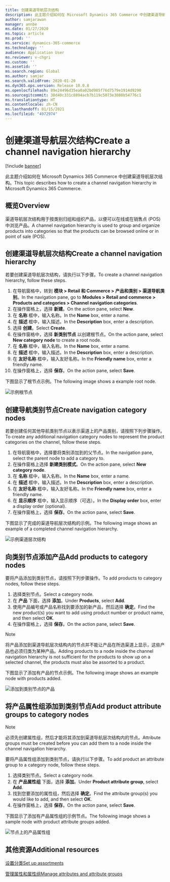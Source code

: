 ```yaml
---
title: 创建渠道导航层次结构
description: 此主题介绍如何在 Microsoft Dynamics 365 Commerce 中创建渠道导航层次结构。
author: samjarawan
manager: annbe
ms.date: 01/27/2020
ms.topic: article
ms.prod: ''
ms.service: dynamics-365-commerce
ms.technology: ''
audience: Application User
ms.reviewer: v-chgri
ms.custom: ''
ms.assetid: ''
ms.search.region: Global
ms.author: samjar
ms.search.validFrom: 2020-01-20
ms.dyn365.ops.version: Release 10.0.8
ms.openlocfilehash: 89e24496d35ea0a02bd985f76d7579e1914d9290
ms.sourcegitcommit: 38d40c331c8894acb7b119c5073e3088b54776c1
ms.translationtype: HT
ms.contentlocale: zh-CN
ms.lasthandoff: 01/15/2021
ms.locfileid: "4972974"
---
```

# <a name="create-a-channel-navigation-hierarchy"></a><span data-ttu-id="f56b4-103">创建渠道导航层次结构</span><span class="sxs-lookup"><span data-stu-id="f56b4-103">Create a channel navigation hierarchy</span></span>


[!include [banner](includes/banner.md)]

<span data-ttu-id="f56b4-104">此主题介绍如何在 Microsoft Dynamics 365 Commerce 中创建渠道导航层次结构。</span><span class="sxs-lookup"><span data-stu-id="f56b4-104">This topic describes how to create a channel navigation hierarchy in Microsoft Dynamics 365 Commerce.</span></span>

## <a name="overview"></a><span data-ttu-id="f56b4-105">概览</span><span class="sxs-lookup"><span data-stu-id="f56b4-105">Overview</span></span>

<span data-ttu-id="f56b4-106">渠道导航层次结构用于按类别归组和组织产品，以便可以在线或在销售点 (POS) 中浏览产品。</span><span class="sxs-lookup"><span data-stu-id="f56b4-106">A channel navigation hierarchy is used to group and organize products into categories so that the products can be browsed online or in point of sale (POS).</span></span>

## <a name="create-a-channel-navigation-hierarchy"></a><span data-ttu-id="f56b4-107">创建渠道导航层次结构</span><span class="sxs-lookup"><span data-stu-id="f56b4-107">Create a channel navigation hierarchy</span></span>

<span data-ttu-id="f56b4-108">若要创建渠道导航层次结构，请执行以下步骤。</span><span class="sxs-lookup"><span data-stu-id="f56b4-108">To create a channel navigation hierarchy, follow these steps.</span></span>

1. <span data-ttu-id="f56b4-109">在导航窗格中，转到 **模块 \> Retail 和 Commerce \> 产品和类别 \> 渠道导航类别**。</span><span class="sxs-lookup"><span data-stu-id="f56b4-109">In the navigation pane, go to **Modules \> Retail and commerce \> Products and categories \> Channel navigation categories**.</span></span>
1. <span data-ttu-id="f56b4-110">在操作窗格上，选择 **新建**。</span><span class="sxs-lookup"><span data-stu-id="f56b4-110">On the action pane, select **New**.</span></span>
1. <span data-ttu-id="f56b4-111">在 **名称** 框中，输入名称。</span><span class="sxs-lookup"><span data-stu-id="f56b4-111">In the **Name** box, enter a name.</span></span>
1. <span data-ttu-id="f56b4-112">在 **描述** 框中，输入描述。</span><span class="sxs-lookup"><span data-stu-id="f56b4-112">In the **Description** box, enter a description.</span></span>
1. <span data-ttu-id="f56b4-113">选择 **创建**。</span><span class="sxs-lookup"><span data-stu-id="f56b4-113">Select **Create**.</span></span>
1. <span data-ttu-id="f56b4-114">在操作窗格中，选择 **新类别节点** 以创建根节点。</span><span class="sxs-lookup"><span data-stu-id="f56b4-114">On the action pane, select **New category node** to create a root node.</span></span>
1. <span data-ttu-id="f56b4-115">在 **名称** 框中，输入名称。</span><span class="sxs-lookup"><span data-stu-id="f56b4-115">In the **Name** box, enter a name.</span></span>
1. <span data-ttu-id="f56b4-116">在 **描述** 框中，输入描述。</span><span class="sxs-lookup"><span data-stu-id="f56b4-116">In the **Description** box, enter a description.</span></span>
1. <span data-ttu-id="f56b4-117">在 **友好名称** 框中，输入友好名称。</span><span class="sxs-lookup"><span data-stu-id="f56b4-117">In the **Friendly name** box, enter a friendly name.</span></span>
1. <span data-ttu-id="f56b4-118">在操作窗格上，选择 **保存**。</span><span class="sxs-lookup"><span data-stu-id="f56b4-118">On the action pane, select **Save**.</span></span>

<span data-ttu-id="f56b4-119">下图显示了根节点示例。</span><span class="sxs-lookup"><span data-stu-id="f56b4-119">The following image shows a example root node.</span></span>

![示例根节点](media/create-channel-hierarchy-1.png)

## <a name="create-navigation-category-nodes"></a><span data-ttu-id="f56b4-121">创建导航类别节点</span><span class="sxs-lookup"><span data-stu-id="f56b4-121">Create navigation category nodes</span></span>

<span data-ttu-id="f56b4-122">若要创建任何其他导航类别节点以表示渠道上的产品类别，请按照下列步骤操作。</span><span class="sxs-lookup"><span data-stu-id="f56b4-122">To create any additional navigation category nodes to represent the product categories on the channel, follow these steps.</span></span>

1. <span data-ttu-id="f56b4-123">在导航窗格中，选择要将类别添加到的父节点。</span><span class="sxs-lookup"><span data-stu-id="f56b4-123">In the navigation pane, select the parent node to add a category to.</span></span>
1. <span data-ttu-id="f56b4-124">在操作窗格上选择 **新建类别模式**。</span><span class="sxs-lookup"><span data-stu-id="f56b4-124">On the action pane, select **New category node**.</span></span>
1. <span data-ttu-id="f56b4-125">在 **名称** 框中，输入名称。</span><span class="sxs-lookup"><span data-stu-id="f56b4-125">In the **Name** box, enter a name.</span></span>
1. <span data-ttu-id="f56b4-126">在 **描述** 框中，输入描述。</span><span class="sxs-lookup"><span data-stu-id="f56b4-126">In the **Description** box, enter a description.</span></span>
1. <span data-ttu-id="f56b4-127">在 **友好名称** 框中，输入友好名称。</span><span class="sxs-lookup"><span data-stu-id="f56b4-127">In the **Friendly name** box, enter a friendly name.</span></span>
1. <span data-ttu-id="f56b4-128">在 **显示顺序** 框中，输入显示顺序（可选）。</span><span class="sxs-lookup"><span data-stu-id="f56b4-128">In the **Display order** box, enter a display order (optional).</span></span>
1. <span data-ttu-id="f56b4-129">在操作窗格上，选择 **保存**。</span><span class="sxs-lookup"><span data-stu-id="f56b4-129">On the action pane, select **Save**.</span></span>

<span data-ttu-id="f56b4-130">下图显示了完成的渠道导航层次结构的示例。</span><span class="sxs-lookup"><span data-stu-id="f56b4-130">The following image shows an example of a completed channel navigation hierarchy.</span></span>

![示例渠道层次结构](media/create-channel-hierarchy-2.png)

## <a name="add-products-to-category-nodes"></a><span data-ttu-id="f56b4-132">向类别节点添加产品</span><span class="sxs-lookup"><span data-stu-id="f56b4-132">Add products to category nodes</span></span>

<span data-ttu-id="f56b4-133">要将产品添加到类别节点，请按照下列步骤操作。</span><span class="sxs-lookup"><span data-stu-id="f56b4-133">To add products to category nodes, follow these steps.</span></span>

1. <span data-ttu-id="f56b4-134">选择类别节点。</span><span class="sxs-lookup"><span data-stu-id="f56b4-134">Select a category node.</span></span>
1. <span data-ttu-id="f56b4-135">在 **产品** 下面，选择 **添加**。</span><span class="sxs-lookup"><span data-stu-id="f56b4-135">Under **Products**, select **Add**.</span></span>
1. <span data-ttu-id="f56b4-136">使用产品编号或产品名称找到要添加的新产品，然后选择 **确定**。</span><span class="sxs-lookup"><span data-stu-id="f56b4-136">Find the new product(s) you want to add using product number or product name, and then select **OK**.</span></span>
1. <span data-ttu-id="f56b4-137">在操作窗格上，选择 **保存**。</span><span class="sxs-lookup"><span data-stu-id="f56b4-137">On the action pane, select **Save**.</span></span>

> [!NOTE]
> <span data-ttu-id="f56b4-138">将产品添加到渠道导航层次结构内的节点并不能让产品在所选渠道上显示，这些产品也必须归类为某种产品。</span><span class="sxs-lookup"><span data-stu-id="f56b4-138">Adding products to a node inside the channel navigation hierarchy is not sufficient for the products to show up on a selected channel, the products must also be assorted to a product.</span></span>

<span data-ttu-id="f56b4-139">下图显示了添加有产品的节点示例。</span><span class="sxs-lookup"><span data-stu-id="f56b4-139">The following image shows an example node with products added.</span></span>

![添加到类别节点的产品](media/create-channel-hierarchy-3.png)

## <a name="add-product-attribute-groups-to-category-nodes"></a><span data-ttu-id="f56b4-141">将产品属性组添加到类别节点</span><span class="sxs-lookup"><span data-stu-id="f56b4-141">Add product attribute groups to category nodes</span></span>

> [!NOTE]
> <span data-ttu-id="f56b4-142">必须先创建属性组，然后才能将其添加到渠道导航层次结构内的节点。</span><span class="sxs-lookup"><span data-stu-id="f56b4-142">Attribute groups must be created before you can add them to a node inside the channel navigation hierarchy.</span></span>

<span data-ttu-id="f56b4-143">要将产品属性组添加到类别节点，请执行以下步骤。</span><span class="sxs-lookup"><span data-stu-id="f56b4-143">To add product an attribute group to a category node, follow these steps.</span></span>

1. <span data-ttu-id="f56b4-144">选择类别节点。</span><span class="sxs-lookup"><span data-stu-id="f56b4-144">Select a category node.</span></span>
1. <span data-ttu-id="f56b4-145">在 **产品属性组** 下面，选择 **添加**。</span><span class="sxs-lookup"><span data-stu-id="f56b4-145">Under **Product attribute group**, select **Add**.</span></span>
1. <span data-ttu-id="f56b4-146">找到您要添加的属性组，然后选择 **确定**。</span><span class="sxs-lookup"><span data-stu-id="f56b4-146">Find the attribute group(s) you would like to add, and then select **OK**.</span></span>
1. <span data-ttu-id="f56b4-147">在操作窗格上，选择 **保存**。</span><span class="sxs-lookup"><span data-stu-id="f56b4-147">On the action pane, select **Save**.</span></span>

<span data-ttu-id="f56b4-148">下图显示了添加有产品属性组的示例节点。</span><span class="sxs-lookup"><span data-stu-id="f56b4-148">The following image shows a sample node with product attribute groups added.</span></span>

![节点上的产品属性组](media/create-channel-hierarchy-4.png)

## <a name="additional-resources"></a><span data-ttu-id="f56b4-150">其他资源</span><span class="sxs-lookup"><span data-stu-id="f56b4-150">Additional resources</span></span>

[<span data-ttu-id="f56b4-151">设置分类</span><span class="sxs-lookup"><span data-stu-id="f56b4-151">Set up assortments</span></span>](set-up-assortments.md)

[<span data-ttu-id="f56b4-152">管理属性和属性组</span><span class="sxs-lookup"><span data-stu-id="f56b4-152">Manage attributes and attribute groups</span></span>](attribute-attributegroups-lifecycle.md)
